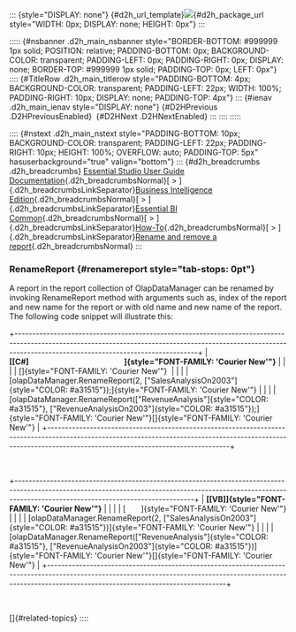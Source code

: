 ::: {style="DISPLAY: none"}
[](ms-xhelp:///?Id=d2h_url_template){#d2h_url_template}![](!package_url!){#d2h_package_url style="WIDTH: 0px; DISPLAY: none; HEIGHT: 0px"}
:::

::::: {#nsbanner .d2h_main_nsbanner style="BORDER-BOTTOM: #999999 1px solid; POSITION: relative; PADDING-BOTTOM: 0px; BACKGROUND-COLOR: transparent; PADDING-LEFT: 0px; PADDING-RIGHT: 0px; DISPLAY: none; BORDER-TOP: #999999 1px solid; PADDING-TOP: 0px; LEFT: 0px"}
:::: {#TitleRow .d2h_main_titlerow style="PADDING-BOTTOM: 4px; BACKGROUND-COLOR: transparent; PADDING-LEFT: 22px; WIDTH: 100%; PADDING-RIGHT: 10px; DISPLAY: none; PADDING-TOP: 4px"}
::: {#ienav .d2h_main_ienav style="DISPLAY: none"}
[](ms-xhelp:///?Id=c8ce1fc6-2845-4b30-9b5c-ee81500f059d){#D2HPrevious .D2HPreviousEnabled}  [](ms-xhelp:///?Id=2f0a5bfa-c0be-4f5d-84cb-6cf6081caa87){#D2HNext .D2HNextEnabled}
:::
::::
:::::

:::: {#nstext .d2h_main_nstext style="PADDING-BOTTOM: 10px; BACKGROUND-COLOR: transparent; PADDING-LEFT: 22px; PADDING-RIGHT: 10px; HEIGHT: 100%; OVERFLOW: auto; PADDING-TOP: 5px" hasuserbackground="true" valign="bottom"}
::: {#d2h_breadcrumbs .d2h_breadcrumbs}
[Essential Studio User Guide Documentation](ms-xhelp:///?Id=12457748-09e3-4d74-a240-8e049cedf030){.d2h_breadcrumbsNormal}[ \> ]{.d2h_breadcrumbsLinkSeparator}[Business Intelligence Edition](ms-xhelp:///?Id=fdf33dd8-62b2-47b9-ad7b-fc50e590bca5){.d2h_breadcrumbsNormal}[ \> ]{.d2h_breadcrumbsLinkSeparator}[Essential BI Common](ms-xhelp:///?Id=51cb28d1-f201-4ea8-9963-a8afa451f64c){.d2h_breadcrumbsNormal}[ \> ]{.d2h_breadcrumbsLinkSeparator}[How-To](ms-xhelp:///?Id=f56652ff-a795-456f-ba4a-e1b615c58fdd){.d2h_breadcrumbsNormal}[ \> ]{.d2h_breadcrumbsLinkSeparator}[Rename and remove a report](ms-xhelp:///?Id=c8ce1fc6-2845-4b30-9b5c-ee81500f059d){.d2h_breadcrumbsNormal}
:::

### RenameReport {#renamereport style="tab-stops: 0pt"}

A report in the report collection of OlapDataManager can be renamed by invoking RenameReport method with arguments such as, index of the report and new name for the report or with old name and new name of the report. The following code snippet will illustrate this:

+---------------------------------------------------------------------------------------------------------------------------------------------------------------------------------------------------------------+
| **[\[C#\]                                                    ]{style="FONT-FAMILY: 'Courier New'"}**                                                                                                          |
|                                                                                                                                                                                                               |
| []{style="FONT-FAMILY: 'Courier New'"}                                                                                                                                                                        |
|                                                                                                                                                                                                               |
| [olapDataManager.RenameReport(2, [\"SalesAnalysisOn2003\"]{style="COLOR: #a31515"});]{style="FONT-FAMILY: 'Courier New'"}                                                                                     |
|                                                                                                                                                                                                               |
| [olapDataManager.RenameReport([\"RevenueAnalysis\"]{style="COLOR: #a31515"}, [\"RevenueAnalysisOn2003\"]{style="COLOR: #a31515"});]{style="FONT-FAMILY: 'Courier New'"}[]{style="FONT-FAMILY: 'Courier New'"} |
+---------------------------------------------------------------------------------------------------------------------------------------------------------------------------------------------------------------+

 

+--------------------------------------------------------------------------------------------------------------------------------------------------------------------------------------------------------------+
| **[\[VB\]]{style="FONT-FAMILY: 'Courier New'"}**                                                                                                                                                             |
|                                                                                                                                                                                                              |
| [       ]{style="FONT-FAMILY: 'Courier New'"}                                                                                                                                                                |
|                                                                                                                                                                                                              |
| [olapDataManager.RenameReport(2, [\"SalesAnalysisOn2003\"]{style="COLOR: #a31515"})]{style="FONT-FAMILY: 'Courier New'"}                                                                                     |
|                                                                                                                                                                                                              |
| [olapDataManager.RenameReport([\"RevenueAnalysis\"]{style="COLOR: #a31515"}, [\"RevenueAnalysisOn2003\"]{style="COLOR: #a31515"})]{style="FONT-FAMILY: 'Courier New'"}[]{style="FONT-FAMILY: 'Courier New'"} |
+--------------------------------------------------------------------------------------------------------------------------------------------------------------------------------------------------------------+

 

[]{#related-topics}
::::
